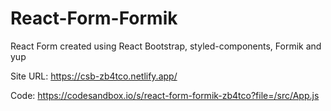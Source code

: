 # React-Form-Formik
React Form created using React Bootstrap, styled-components, Formik and yup

Site URL: https://csb-zb4tco.netlify.app/

Code: https://codesandbox.io/s/react-form-formik-zb4tco?file=/src/App.js

